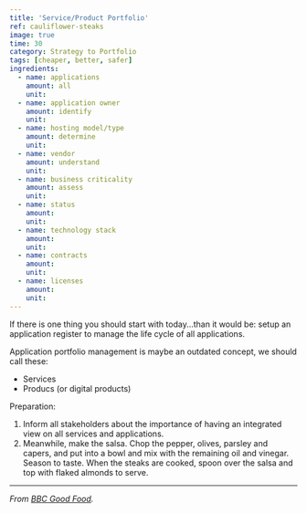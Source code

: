 ```yaml
---
title: 'Service/Product Portfolio'
ref: cauliflower-steaks
image: true
time: 30
category: Strategy to Portfolio
tags: [cheaper, better, safer]
ingredients:
  - name: applications
    amount: all
    unit: 
  - name: application owner
    amount: identify
    unit: 
  - name: hosting model/type
    amount: determine
    unit: 
  - name: vendor
    amount: understand
    unit:
  - name: business criticality
    amount: assess
    unit:
  - name: status
    amount: 
    unit: 
  - name: technology stack
    amount: 
    unit: 
  - name: contracts
    amount: 
    unit: 
  - name: licenses
    amount: 
    unit: 
---
```


If there is one thing you should start with today...than it would be: setup an application register to manage the life cycle of all applications. 

Application portfolio management is maybe an outdated concept, we should call these:
- Services
- Producs (or digital products)

Preparation:
1. Inform all stakeholders about the importance of having an integrated view on all services and applications. 
2. Meanwhile, make the salsa. Chop the pepper, olives, parsley and capers, and put into a bowl and mix with the remaining oil and vinegar. Season to taste. When the steaks are cooked, spoon over the salsa and top with flaked almonds to serve.

---

_From [BBC Good Food](https://www.bbcgoodfood.com/recipes/cauliflower-steaks-roasted-red-pepper-olive-salsa)._
